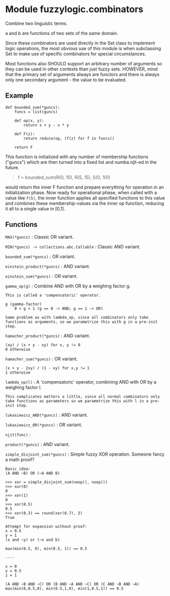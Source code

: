 Module fuzzylogic.combinators
=============================
Combine two linguistic terms.

a and b are functions of two sets of the same domain.

Since these combinators are used directly in the Set class to implement logic operations, 
the most obvious use of this module is when subclassing Set to make use of specific combinators
for special circumstances.

Most functions also SHOULD support an arbitrary  number of arguments so they can be used in
other contexts than just fuzzy sets. HOWEVER, mind that the primary set of arguments always are functors and
there is always only one secondary argument - the value to be evaluated.

## Example

    def bounded_sum(*guncs):
        funcs = list(guncs)

        def op(x, y):
            return x + y - x * y

        def F(z):
            return reduce(op, (f(z) for f in funcs))

        return F

This function is initialized with any number of membership functions ("guncs")
which are then turned into a fixed list and numba.njit-ed in the future.

> f = bounded_sum(R(0, 10), R(5, 15), S(0, 10))

would return the inner F function and prepare everything for operation in an initialization phase.
Now ready for operational phase, when called with a value like `f(5)`, 
the inner function applies all specified functions to this value
and combines these membership-values via the inner op function, reducing it all to a single value in [0,1].

Functions
---------

    
`MAX(*guncs)`
:   Classic OR variant.

    
`MIN(*guncs) ‑> collections.abc.Callable`
:   Classic AND variant.

    
`bounded_sum(*guncs)`
:   OR variant.

    
`einstein_product(*guncs)`
:   AND variant.

    
`einstein_sum(*guncs)`
:   OR variant.

    
`gamma_op(g)`
:   Combine AND with OR by a weighing factor g.
    
    This is called a 'compensatoric' operator.
    
    g (gamma-factor)
        0 < g < 1 (g == 0 -> AND; g == 1 -> OR)
    
    Same problem as with lambda_op, since all combinators only take functions as arguments, so we parametrize this with g in a pre-init step.

    
`hamacher_product(*guncs)`
:   AND variant.
    
    (xy) / (x + y - xy) for x, y != 0
    0 otherwise

    
`hamacher_sum(*guncs)`
:   OR variant.
    
    (x + y - 2xy) / (1 - xy) for x,y != 1
    1 otherwise

    
`lambda_op(l)`
:   A 'compensatoric' operator, combining AND with OR by a weighing factor l.
    
    This complicates matters a little, since all normal combinators only take functions as parameters so we parametrize this with l in a pre-init step.

    
`lukasiewicz_AND(*guncs)`
:   AND variant.

    
`lukasiewicz_OR(*guncs)`
:   OR variant.

    
`njit(func)`
:   

    
`product(*guncs)`
:   AND variant.

    
`simple_disjoint_sum(*guncs)`
:   Simple fuzzy XOR operation.
    Someone fancy a math proof?
    
    Basic idea:
    (A AND ~B) OR (~A AND B)
    
    >>> xor = simple_disjoint_sum(noop(), noop())
    >>> xor(0)
    0
    >>> xor(1)
    0
    >>> xor(0.5)
    0.5
    >>> xor(0.3) == round(xor(0.7), 2)
    True
    
    Attempt for expansion without proof:
    x = 0.5
    y = 1
    (x and ~y) or (~x and b)
    
    max(min(0.5, 0), min(0.5, 1)) == 0.5
    
    ----
    
    x = 0
    y = 0.5
    z = 1
    
    (A AND ~B AND ~C) OR (B AND ~A AND ~C) OR (C AND ~B AND ~A)
    max(min(0,0.5,0), min(0.5,1,0), min(1,0.5,1)) == 0.5